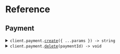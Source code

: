 # Reference

## Payment

<details><summary><code>client.payment.<a href="/src/api/resources/payment/client/Client.ts">create</a>({ ...params }) -> string</code></summary>
<dl>
<dd>

#### 🔌 Usage

<dl>
<dd>

<dl>
<dd>

```typescript
await client.payment.create({
    amount: 1,
    currency: SeedIdempotencyHeaders.Currency.Usd,
});
```

</dd>
</dl>
</dd>
</dl>

#### ⚙️ Parameters

<dl>
<dd>

<dl>
<dd>

**request:** `SeedIdempotencyHeaders.CreatePaymentRequest`

</dd>
</dl>

<dl>
<dd>

**requestOptions:** `Payment.IdempotentRequestOptions`

</dd>
</dl>
</dd>
</dl>

</dd>
</dl>
</details>

<details><summary><code>client.payment.<a href="/src/api/resources/payment/client/Client.ts">delete</a>(paymentId) -> void</code></summary>
<dl>
<dd>

#### 🔌 Usage

<dl>
<dd>

<dl>
<dd>

```typescript
await client.payment.delete("string");
```

</dd>
</dl>
</dd>
</dl>

#### ⚙️ Parameters

<dl>
<dd>

<dl>
<dd>

**paymentId:** `string`

</dd>
</dl>

<dl>
<dd>

**requestOptions:** `Payment.RequestOptions`

</dd>
</dl>
</dd>
</dl>

</dd>
</dl>
</details>
